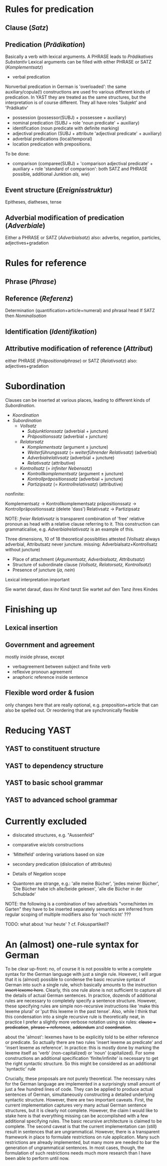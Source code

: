 
# Rules for predication

## Clause (*Satz*)

## Predication (*Prädikation*)

Basically a verb with lexical arguments. A PHRASE leads to *Prädikatives Substantiv*
Lexical arguments can be filled with either PHRASE or SATZ (*Komplementsatz*)

- verbal predication

Nonverbal predication in German is 'overloaded': the same auxiliary/copula(!) constructions are used fro various different kinds of predication. In YAST they are treated as the same structures, but the interpretation is of course different. They all have roles 'Subjekt' and 'Prädikativ'

- possession (possessor(SUBJ) + possessee + auxiliary)
- nominal predication (SUBJ + role 'noun predicate' + auxiliary)
- identification (noun predicate with definite marking)
- adjectival predication (SUBJ + attribute 'adjectival predicate' + auxiliary)
- adverbial predications (local/temporal)
- location predication with prepositions.

To be done:

- comparison (comparee(SUBJ) + 'comparison adjectival predicate' + auxiliary + role 'standard of comparison': both SATZ and PHRASE possible, additional Junktion *als, wie*)

## Event structure (*Ereignisstruktur*)

Epitheses, diatheses, tense

## Adverbial modification of predication (*Adverbiale*)

Either a PHRASE or SATZ (*Adverbialsatz*)
also: adverbs, negation, particles, adjectives+gradation

# Rules for reference

## Phrase (*Phrase*)

## Reference (*Referenz*)

Determination (quantification+article+numeral) and phrasal head
If SATZ then *Nominalisation*

## Identification (*Identifikation*)

## Attributive modification of reference (*Attribut*)

either PHRASE (*Präpositionalphrase*) or SATZ (*Relativsatz*)
also: adjectives+gradation

# Subordination

Clauses can be inserted at various places, leading to different kinds of *Subordination*. 

- *Koordination*
- *Subordination*
  - *Vollsatz*
    - *Subjunktionssatz* (adverbial + juncture)
    - *Präpositionssatz* (adverbial + juncture)
  - *Relatorsatz*
    - *Komplementsatz* (argument ± juncture)
    - *Weiterführungssatz* (= *weiterführender Relativsatz*) (adverbial)
    - *Adverbialrelativsatz* (adverbial + juncture)
    - *Relativsatz* (attributive)
  - *Kontrollsatz* (= *infiniter Nebensatz*)
    - *Kontrollkomplementsatz* (argument ± juncture)
    - *Kontrollpräpositionssatz* (adverbial + juncture)
    - *Partizipsatz* (= *Kontrollrelativsatz*) (attributive)

nonfinite:

Komplementsatz -> Kontrollkomplementsatz
präpositionssatz -> Kontrollpräpositionssatz (delete 'dass')
Relativsatz -> Partizipsatz

NOTE: *freier Relativsatz* is transparent combination of 'free' relative pronoun as head with a relative clause referring to it. This construction can grammaticalise, e.g. *Adverbialrelativsatz* is an example of this.

Three dimensions, 10 of 18 theoretical possiblities attested (Vollsatz always adverbial, Attributsatz never juncture. missing: Adverbialsatz+Kontrollsatz without juncture)

- Place of attachment (*Argumentsatz, Adverbialsatz, Attributsatz*)
- Structure of subordinate clause (*Vollsatz, Relatorsatz, Kontrollsatz*)
- Presence of juncture (*ja, nein*)

Lexical interpretation important


Sie wartet darauf, dass ihr Kind tanzt
Sie wartet auf den Tanz ihres Kindes

# Finishing up

## Lexical insertion

## Government and agreement

mostly inside phrase, except

- verbagreement between subject and finite verb
- reflexive pronoun agreement
- anaphoric reference inside sentence

## Flexible word order & fusion

only changes here that are really optional, e.g. preposition+article that can also be spelled out. Or reordering that are synchronically flexible

# Reducing YAST

## YAST to constituent structure

## YAST to dependency structure

## YAST to basic school grammar

## YAST to advanced school grammar

# Currently excluded

- dislocated structures, e.g. "Aussenfeld"
- comparative *wie/als* constructions
- 'Mittelfeld' ordering variations based on size
- secondary predication (dislocation of attributes)
- Details of Negation scope

- Quantoren are strange, e.g.: 'alle meine Bücher', 'jedes meiner Bücher', 'Die Bücher habe ich alle/beide gelesen', 'alle die Bücher in der Schublade'



NOTE: the following is a combination of two adverbials
"vorne/hinten im Garten"
they have to be inserted separately
semantics are inferred from regular scoping of multiple modifiers
also for 'noch nicht' ???

TODO: what about 'nur heute' ? cf. Fokuspartikel!?

# An (almost) one-rule syntax for German

To be clear up-front: no, of course it is not possible to write a complete syntax for the German language with just a single rule. However, I will argue that it is (almost) possible to condense the basic recursive syntax of German into such a single rule, which basically amounts to the instruction ~~insert lexeme here~~. Clearly, this one rule alone is not sufficient to capture all the details of actual German sentences. In practice, dozends of additional rules are necessary to completely specify a sentence structure. However, these specifying rules are simple non-recursive instructions like 'make this lexeme plural' or 'put this lexeme in the past tense'. Also, while I think that this condensation into a single recursive rule is theoretically neat, in practice I prefer a slightly more verbose notation using six rules: ~~clause + predication~~, ~~phrase + reference~~, ~~addendum~~ and ~~coordination~~.

about the 'almost': lexemes have to be explicitly told to be either reference or predicate. So actually there are two rules 'insert lexeme as predicate' and 'insert lexeme as reference'. In practice: this is mostly done by marking the lexeme itself as 'verb' (non-capitalized) or 'noun' (capitalized). For some constructions an additional specification 'finite/infinite' is necessary to get the right syntactic structure. So this might be considered as an additional 'syntactic' rule

Crucially, these proposals are not purely theoretical. The necessary rules for the German language are implemented in a surprisingly small amount of just a few hundred lines of code. They can be applied to produce actual sentences of German, simultaneously constructing a detailed underlying syntactic structure. However, there are two important caveats. First, the current implementation captures very many actual German sentence structures, but it is clearly not complete. However, the claim I would like to stake here is that everything missing can be accomplished with a few additional specifying rules. The basic recursive architecture is claimed to be complete. The second caveat is that the current implementation can (still) result in sentences that are ungrammatical. However, there is a transparent framework in place to formulate restrictions on rule application. Many such restrictions are already implemented, but many more are needed to bar the generation of ungrammatical sentences. In most cases, though, the formulation of such restrictions needs much more research than I have been able to perform until now.
